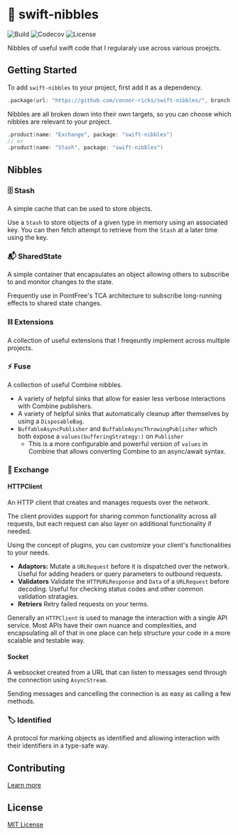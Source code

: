 # 🍫 swift-nibbles
![Build](https://img.shields.io/github/actions/workflow/status/connor-ricks/swift-nibbles/pull_request_checks.yaml?logo=GitHub)
![Codecov](https://img.shields.io/codecov/c/github/connor-ricks/swift-nibbles?logo=Codecov&label=codecov)
![License](https://img.shields.io/github/license/connor-ricks/swift-nibbles?color=blue)


Nibbles of useful swift code that I regularaly use across various proejcts.

## Getting Started

To add `swift-nibbles` to your project, first add it as a dependency.

```swift
.package(url: "https://github.com/connor-ricks/swift-nibbles/", branch: "main")
```

Nibbles are all broken down into their own targets, so you can choose which nibbles are relevant to your project.

```swift
.product(name: "Exchange", package: "swift-nibbles")
// or
.product(name: "Stash", package: "swift-nibbles")
```

## Nibbles

### 🗄️ Stash
A simple cache that can be used to store objects.

Use a `Stash` to store objects of a given type in memory using an associated key.
You can then fetch attempt to retrieve from the `Stash` at a later time using the key.

### 📬 SharedState
A simple container that encapsulates an object allowing others to subscribe to and monitor changes to the state.

Frequently use in PointFree's TCA architecture to subscribe long-running effects to shared state changes.

### ⛓️ Extensions
A collection of useful extensions that I freqeuntly implement across multiple projects.

### ⚡️ Fuse
A collection of useful Combine nibbles.

- A variety of helpful sinks that allow for easier less verbose interactions with Combine publishers.
- A variety of helpful sinks that automatically cleanup after themselves by using a `DisposableBag`.
- `BuffableAsyncPublisher` and `BuffableAsyncThrowingPublisher` which both expose a `values(bufferingStrategy:)` on `Publisher`
    - This is a more configurable and powerful version of `values` in Combine that allows converting Combine to an async/await syntax.

### 🛜 Exchange

#### HTTPClient

An HTTP client that creates and manages requests over the network.

The client provides support for sharing common functionality across all requests, but each request can also layer on additional functionality if needed.

Using the concept of plugins, you can customize your client's functionalities to your needs.

- **Adaptors:** Mutate a `URLRequest` before it is dispatched over the network. Useful for adding headers or query parameters to outbound requests.
- **Validators** Validate the `HTTPURLResponse` and `Data` of a `URLRequest` before decoding. Useful for checking status codes and other common validation stratagies. 
- **Retriers** Retry failed requests on your terms.

Generally an ``HTTPClient`` is used to manage the interaction with a single API service. Most APIs
have their own nuance and complexities, and encapsulating all of that in one place can help structure your code in a
more scalable and testable way.

#### Socket

A websocket created from a URL that can listen to messages send through the connection using `AsyncStream`.

Sending messages and cancelling the connection is as easy as calling a few methods.

### 🏷️ Identified

A protocol for marking objects as identified and allowing interaction with their identifiers in a type-safe way.

## Contributing

[Learn more](https://github.com/connor-ricks/swift-nibbles/blob/main/CONTRIBUTING.md)

## License

[MIT License](https://github.com/connor-ricks/swift-nibbles/blob/main/LICENSE)
